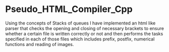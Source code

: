 # Pseudo_HTML_Compiler_Cpp
Using the concepts of Stacks of queues I have implemented an html like parser that checks the opening and closing of necessary brackets to ensure whether a certain file is written correctly or not and then performs the tasks specified in each of those files which includes prefix, postfix, numerical functions and reading of images.
